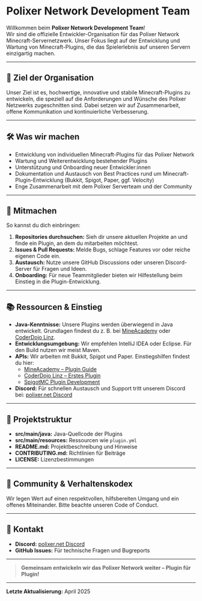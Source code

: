 # Polixer Network Development Team

Willkommen beim **Polixer Network Development Team**!  
Wir sind die offizielle Entwickler-Organisation für das Polixer Network Minecraft-Servernetzwerk. Unser Fokus liegt auf der Entwicklung und Wartung von Minecraft-Plugins, die das Spielerlebnis auf unseren Servern einzigartig machen.

---

## 🎯 Ziel der Organisation

Unser Ziel ist es, hochwertige, innovative und stabile Minecraft-Plugins zu entwickeln, die speziell auf die Anforderungen und Wünsche des Polixer Netzwerks zugeschnitten sind. Dabei setzen wir auf Zusammenarbeit, offene Kommunikation und kontinuierliche Verbesserung.

---

## 🛠️ Was wir machen

- Entwicklung von individuellen Minecraft-Plugins für das Polixer Network
- Wartung und Weiterentwicklung bestehender Plugins
- Unterstützung und Onboarding neuer Entwickler:innen
- Dokumentation und Austausch von Best Practices rund um Minecraft-Plugin-Entwicklung (Bukkit, Spigot, Paper, ggf. Velocity)
- Enge Zusammenarbeit mit dem Polixer Serverteam und der Community

---

## 🚀 Mitmachen

So kannst du dich einbringen:

1. **Repositories durchsuchen:** Sieh dir unsere aktuellen Projekte an und finde ein Plugin, an dem du mitarbeiten möchtest.
2. **Issues & Pull Requests:** Melde Bugs, schlage Features vor oder reiche eigenen Code ein.
3. **Austausch:** Nutze unsere GitHub Discussions oder unseren Discord-Server für Fragen und Ideen.
4. **Onboarding:** Für neue Teammitglieder bieten wir Hilfestellung beim Einstieg in die Plugin-Entwicklung.

---

## 📚 Ressourcen & Einstieg

- **Java-Kenntnisse:** Unsere Plugins werden überwiegend in Java entwickelt. Grundlagen findest du z. B. bei [MineAcademy](https://mineacademy.org/) oder [CoderDojo Linz](https://www.coderdojo-linz.at/wiki/Erstes_Minecraft_Plugin).
- **Entwicklungsumgebung:** Wir empfehlen IntelliJ IDEA oder Eclipse. Für den Build nutzen wir meist Maven.
- **APIs:** Wir arbeiten mit Bukkit, Spigot und Paper. Einstiegshilfen findest du hier:
    - [MineAcademy – Plugin Guide](https://mineacademy.org/)
    - [CoderDojo Linz – Erstes Plugin](https://www.coderdojo-linz.at/wiki/Erstes_Minecraft_Plugin)
    - [SpigotMC Plugin Development](https://www.spigotmc.org/wiki/spigot-plugin-development/)
- **Discord:** Für schnellen Austausch und Support tritt unserem Discord bei: [polixer.net Discord](https://discord.gg/dein-einladungslink)

---

## 📂 Projektstruktur

- **src/main/java:** Java-Quellcode der Plugins
- **src/main/resources:** Ressourcen wie `plugin.yml`
- **README.md:** Projektbeschreibung und Hinweise
- **CONTRIBUTING.md:** Richtlinien für Beiträge
- **LICENSE:** Lizenzbestimmungen

---

## 🤝 Community & Verhaltenskodex

Wir legen Wert auf einen respektvollen, hilfsbereiten Umgang und ein offenes Miteinander. Bitte beachte unseren Code of Conduct.

---

## 📢 Kontakt

- **Discord:** [polixer.net Discord](https://discord.gg/dein-einladungslink)
- **GitHub Issues:** Für technische Fragen und Bugreports

---

> **Gemeinsam entwickeln wir das Polixer Network weiter – Plugin für Plugin!**

---

**Letzte Aktualisierung:** April 2025
